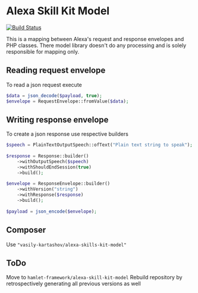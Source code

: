 Alexa Skill Kit Model
===

[![Build Status](https://travis-ci.org/vasily-kartashov/alexa-skills-kit-model.svg?branch=master)](https://travis-ci.org/vasily-kartashov/alexa-skills-kit-model)

This is a mapping between Alexa's request and response envelopes and PHP classes. 
There model library doesn't do any processing and is solely responsible for mapping only.

Reading request envelope
---

To read a json request execute

```php
$data = json_decode($payload, true);
$envelope = RequestEnvelope::fromValue($data);
```

Writing response envelope
---

To create a json response use respective builders

```php
$speech = PlainTextOutputSpeech::ofText("Plain text string to speak");
    
$response = Response::builder()
    ->withOutputSpeech($speech)
    ->withShouldEndSession(true)
    ->build();
    
$envelope = ResponseEnvelope::builder()
    ->withVersion("string")
    ->withResponse($response)
    ->build();
    
$payload = json_encode($envelope);
```

Composer
---

Use `"vasily-kartashov/alexa-skills-kit-model"`


ToDo
---

Move to `hamlet-framework/alexa-skill-kit-model`
Rebuild repository by retrospectively generating all previous versions as well
